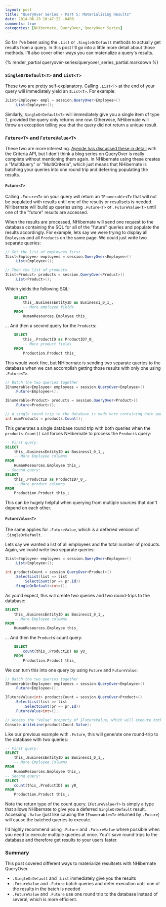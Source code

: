 ```yaml
---
layout: post
title: "QueryOver Series - Part 5: Materializing Results"
date: 2014-06-28 10:47:22 -0400
comments: true
categories: [NHibernate, QueryOver, QueryOver Series]
---
```


So far I've been using the `.List` or `.SingleOrDefault` methods to actually get results from a query. In this post I'll go into a little more detail about those methods. I'll also cover other ways you can materialize a query's results.
<!-- more -->

{% render_partial queryover-series/queryover_series_partial.markdown %}

### `SingleOrDefault<T>` and `List<T>`

These two are pretty self-explanatory. Calling `.List<T>` at the end of your query will immediately yield an `IList<T>`. For example:

```csharp
IList<Employee> empl = session.QueryOver<Employee>()
    .List<Employee>();
```

Similarly, `SingleOrDefault<T>` will immediately give you a single item of type `T`, provided the query only returns one row. Otherwise, NHibernate will throw an exception telling you that the query did not return a unique result.

### `Future<T>` and `FutureValue<T>`

These two are more interesting. [Ayende has discussed these in detail](http://ayende.com/blog/3979/nhibernate-futures) with the Criteria API, but I don't think a blog series on QueryOver is really complete without mentioning them again. In NHibernate using these creates a "MultiQuery" or "MultiCriteria", which just means that NHibernate is batching your queries into one round trip and deferring populating the results.

#### `Future<T>`

Calling `.Future<T>` on your query will return an `IEnumerable<T>` that will not be populated with results until one of the results or resultsets is needed. NHibernate will build up queries using `.Future<T>` or `.FutureValue<T>` until one of the "future" results are accessed. 

When the results are processed, NHibernate will send one request to the database containing the SQL for all of the "future" queries and populate the results accordingly. For example, lets say we were trying to display all `Employee`s and all `Product`s on the same page. We could just write two separate queries:

```csharp
// Get the list of employees first
IList<Employee> employees = session.QueryOver<Employee>()
    .List<Employee>();

// Then the list of products
IList<Product> products = session.QueryOver<Product>()
    .List<Product>();
```

Which yields the following SQL:

```sql
    SELECT
        this_.BusinessEntityID as Business1_0_1_,
        -- More employee fields
    FROM
        HumanResources.Employee this_
```
... And then a second query for the `Product`s:
```sql
    SELECT
        this_.ProductID as ProductID7_0_
        -- More product fields
    FROM
        Production.Product this_
```
This would work fine, but NHibernate is sending two separate queries to the database when we can accomplish getting those results with only one using `.Future<T>`:

```csharp
// Batch the two queries together
IEnumerable<Employee> employees = session.QueryOver<Employee>()
    .Future<Employee>();

IEnumerable<Product> products = session.QueryOver<Product>()
    .Future<Product>();

// A single round trip to the database is made here containing both queries
int numProducts = products.Count();
```

This generates a single database round trip with both queries when the `products.Count()` call forces NHibernate to process the `Product`s query:

```sql
-- First query:
SELECT
    this_.BusinessEntityID as Business1_0_1_,
    -- More Employee columns
FROM
    HumanResources.Employee this_;
-- Second query:
SELECT
    this_.ProductID as ProductID7_0_,
    -- More product columns
FROM
    Production.Product this_;
```

This can be hugely helpful when querying from multiple sources that don't depend on each other.

#### `FutureValue<T>`

The same applies for `.FutureValue`, which is a deferred version of `.SingleOrDefault`. 

Lets say we wanted a list of all employees and the total number of products. Again, we could write two separate queries:

```csharp
IList<Employee> employees = session.QueryOver<Employee>()
    .List<Employee>();

int productsCount = session.QueryOver<Product>()
    .SelectList(list => list
        .SelectCount(pr => pr.Id))
    .SingleOrDefault<int>();
```

As you'd expect, this will create two queries and two round-trips to the database:

```sql
SELECT
    this_.BusinessEntityID as Business1_0_1_,
    -- More Employee columns
FROM
    HumanResources.Employee this_
```
... And then the `Product`s count query:
```sql
    SELECT
        count(this_.ProductID) as y0_
    FROM
        Production.Product this_
```

We can turn this into one query by using `Future` and `FutureValue`:

```csharp
// Batch the two queries together
IEnumerable<Employee> employees = session.QueryOver<Employee>()
    .Future<Employee>();

IFutureValue<int> productsCount = session.QueryOver<Product>()
    .SelectList(list => list
        .SelectCount(pr => pr.Id))
    .FutureValue<int>();

// Access the "Value" property of IFutureValue, which will execute both queries in one round-trip
Console.WriteLine(productsCount.Value);
```

Like our previous example with `.Future`, this will generate one round-trip to the database with two queries:

```sql
-- First query:
SELECT
    this_.BusinessEntityID as Business1_0_1_,
    -- More Employee Columns
FROM
    HumanResources.Employee this_;
-- Second query:
SELECT
    count(this_.ProductID) as y0_
FROM
    Production.Product this_;
```

Note the return type of the count query. `IFutureValue<T>` is simply a type that allows NHibernate to give you a deferred `SingleOrDefault` result. Accessing `.Value` (just like causing the `IEnumerable<T>` returned by `.Future`) will cause the batched queries to execute.

I'd highly recommend using `.Future` and `.FutureValue` where possible when you need to execute multiple queries at once. You'll save round trips to the database and therefore get results to your users faster.

### Summary
This post covered different ways to materialize resultsets with NHibernate QueryOver.

* `.SingleOrDefault` and `.List` immediately give you the results
* `.FutureValue` and `.Future` batch queries and defer execution until one of the results in the batch is needed
* `.FutureValue` and `.Future` use one round trip to the database instead of several, which is more efficient.
